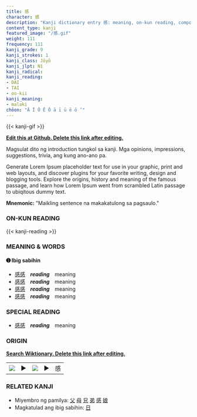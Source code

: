 ```yaml
---
title: 感
character: 感
description: "Kanji dictionary entry 感: meaning, on-kun reading, compounds, origin, related kanji"
content_type: kanji
featured_image: "/感.gif"
weight: 111
frequency: 111
kanji_grade: 9
kanji_strokes: 1
kanji_class: Jōyō
kanji_jlpt: N1
kanji_radical: 
kanji_reading: 
- DAI
- TAI
- oo-kii
kanji_meaning:
- malaki
chōon: "Ā Ī Ū Ē Ō ā ī ū ē ō ’"
---
```

[//]: # (Don't edit the line below. Kanji animated GIF code is automatically generated.)
{{< kanji-gif >}}

[//]: # (Edit below this line.)

**[Edit this at Github. Delete this link after editing.](https://github.com/tim0g/tim/tree/main/content/kanji/感/index.md)**

Magsulat dito ng introduction tungkol sa kanji. Mga opinions, impressions, suggestions, trivia, ang kung ano-ano pa.

Generate Lorem Ipsum placeholder text for use in your graphic, print and web layouts, and discover plugins for your favorite writing, design and blogging tools. Explore the origins, history and meaning of the famous passage, and learn how Lorem Ipsum went from scrambled Latin passage to ubiqitous dummy text.
 
**Mnemonic:** "Maikling sentence na makakatulong sa pagsaulo."

### ON-KUN READING

[//]: # (Don't edit the line below. ON-KUN READING code is automatically generated.)
{{< kanji-reading >}}

### MEANING & WORDS

#### ➊ **Ibig sabihin**
  - [感](../感)[感](../感)　***reading***　meaning
  - [感](../感)[感](../感)　***reading***　meaning
  - [感](../感)[感](../感)　***reading***　meaning
  - [感](../感)[感](../感)　***reading***　meaning

### SPECIAL READING
  - [感](../感)[感](../感)　***reading***　meaning

### ORIGIN

**[Search Wiktionary. Delete this link after editing.](https://wiktionary.org/wiki/感)**
<table class="kanji-table"><tr><td>
<img src="60px-感-bronze.svg.png">
</td><td>▶</td><td>
<img src="60px-感-oracle.svg.png">
</td><td>▶</td>
<td class="kanji-origin">感</td>
</tr></table>

### RELATED KANJI
- Miyembro ng pamilya: [父](../父) [母](../母) [兄](../兄) [弟](../弟) [感](../感) [娘](../娘)
- Magkatulad ang ibig sabihin: [日](../日)
